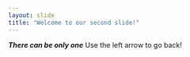 ```yaml
---
layout: slide
title: "Welcome to our second slide!"
---
```

***There can be only one***
Use the left arrow to go back!
